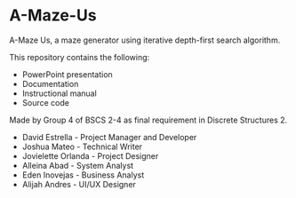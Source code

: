 # A-Maze-Us
A-Maze Us, a maze generator using iterative depth-first search algorithm.

This repository contains the following:
- PowerPoint presentation
- Documentation
- Instructional manual
- Source code

Made by Group 4 of BSCS 2-4 as final requirement in Discrete Structures 2.

- David Estrella - Project Manager and Developer
- Joshua Mateo - Technical Writer
- Jovielette Orlanda - Project Designer
- Alleina Abad - System Analyst
- Eden Inovejas - Business Analyst
- Alijah Andres - UI/UX Designer
